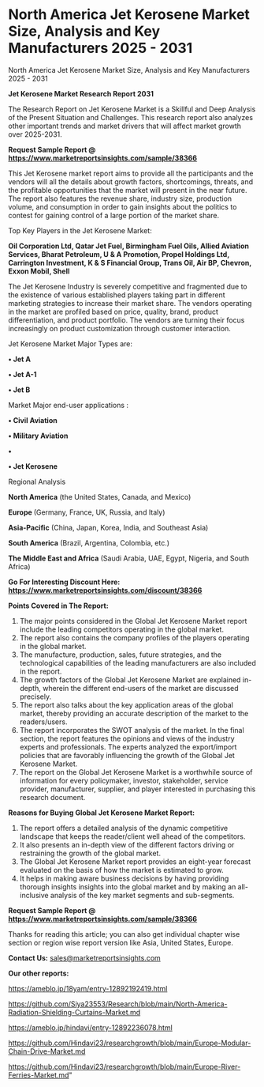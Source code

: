 # North America Jet Kerosene Market Size, Analysis and Key Manufacturers 2025 - 2031
 North America Jet Kerosene Market Size, Analysis and Key Manufacturers 2025 - 2031

<strong>Jet Kerosene Market Research Report 2031</strong>

The Research Report on Jet Kerosene Market is a Skillful and Deep Analysis of the Present Situation and Challenges. This research report also analyzes other important trends and market drivers that will affect market growth over 2025-2031.

<strong>Request Sample Report @ <a href=https://www.marketreportsinsights.com/sample/38366>https://www.marketreportsinsights.com/sample/38366</a></strong>

This Jet Kerosene market report aims to provide all the participants and the vendors will all the details about growth factors, shortcomings, threats, and the profitable opportunities that the market will present in the near future. The report also features the revenue share, industry size, production volume, and consumption in order to gain insights about the politics to contest for gaining control of a large portion of the market share.

Top Key Players in the Jet Kerosene Market:

<strong>Oil Corporation Ltd, Qatar Jet Fuel, Birmingham Fuel Oils, Allied Aviation Services, Bharat Petroleum, U & A Promotion, Propel Holdings Ltd, Carrington Investment, K & S Financial Group, Trans Oil, Air BP, Chevron, Exxon Mobil, Shell</strong>

The Jet Kerosene Industry is severely competitive and fragmented due to the existence of various established players taking part in different marketing strategies to increase their market share. The vendors operating in the market are profiled based on price, quality, brand, product differentiation, and product portfolio. The vendors are turning their focus increasingly on product customization through customer interaction.

Jet Kerosene Market Major Types are:

<strong>•  Jet A

•  Jet A-1

•  Jet B</strong>

Market Major end-user applications :

<strong>•  Civil Aviation

•  Military Aviation

•  

•  Jet Kerosene</strong>

Regional Analysis

</u><strong><b>North America</b></strong> (the United States, Canada, and Mexico)

<strong><b>Europe </b></strong>(Germany, France, UK, Russia, and Italy)

<strong><b>Asia-Pacific</b></strong> (China, Japan, Korea, India, and Southeast Asia)

<strong><b>South America</b></strong> (Brazil, Argentina, Colombia, etc.)

<strong><b>The Middle East and Africa</b></strong> (Saudi Arabia, UAE, Egypt, Nigeria, and South Africa)

<strong>Go For Interesting Discount Here: <a href=https://www.marketreportsinsights.com/discount/38366>https://www.marketreportsinsights.com/discount/38366</a></strong>

<strong>Points Covered in The Report:</strong>
<ol>
  <li>The major points considered in the Global Jet Kerosene Market report include the leading competitors operating in the global market.</li>
  <li>The report also contains the company profiles of the players operating in the global market.</li>
  <li>The manufacture, production, sales, future strategies, and the technological capabilities of the leading manufacturers are also included in the report.</li>
  <li>The growth factors of the Global Jet Kerosene Market are explained in-depth, wherein the different end-users of the market are discussed precisely.</li>
  <li>The report also talks about the key application areas of the global market, thereby providing an accurate description of the market to the readers/users.</li>
  <li>The report incorporates the SWOT analysis of the market. In the final section, the report features the opinions and views of the industry experts and professionals. The experts analyzed the export/import policies that are favorably influencing the growth of the Global Jet Kerosene Market.</li>
  <li>The report on the Global Jet Kerosene Market is a worthwhile source of information for every policymaker, investor, stakeholder, service provider, manufacturer, supplier, and player interested in purchasing this research document.</li>
</ol>
<strong>Reasons for Buying Global Jet Kerosene Market Report:</strong>

<ol>
  <li>The report offers a detailed analysis of the dynamic competitive landscape that keeps the reader/client well ahead of the competitors.</li>
  <li>It also presents an in-depth view of the different factors driving or restraining the growth of the global market.</li>
  <li>The Global Jet Kerosene Market report provides an eight-year forecast evaluated on the basis of how the market is estimated to grow.</li>
  <li>It helps in making aware business decisions by having providing thorough insights insights into the global market and by making an all-inclusive analysis of the key market segments and sub-segments.</li>
</ol>
<strong>Request Sample Report @ <a href=https://www.marketreportsinsights.com/sample/38366>https://www.marketreportsinsights.com/sample/38366</a></strong>


Thanks for reading this article; you can also get individual chapter wise section or region wise report version like Asia, United States, Europe.

<strong>Contact Us:</strong>
sales@marketreportsinsights.com

<strong>Our other reports:</strong>

<a href=https://ameblo.jp/18yam/entry-12892192419.html>https://ameblo.jp/18yam/entry-12892192419.html</a>

<a href=https://github.com/Siya23553/Research/blob/main/North-America-Radiation-Shielding-Curtains-Market.md>https://github.com/Siya23553/Research/blob/main/North-America-Radiation-Shielding-Curtains-Market.md</a>

<a href=https://ameblo.jp/hindavi/entry-12892236078.html>https://ameblo.jp/hindavi/entry-12892236078.html</a>

<a href=https://github.com/Hindavi23/researchgrowth/blob/main/Europe-Modular-Chain-Drive-Market.md>https://github.com/Hindavi23/researchgrowth/blob/main/Europe-Modular-Chain-Drive-Market.md</a>

<a href=https://github.com/Hindavi23/researchgrowth/blob/main/Europe-River-Ferries-Market.md>https://github.com/Hindavi23/researchgrowth/blob/main/Europe-River-Ferries-Market.md</a>"
